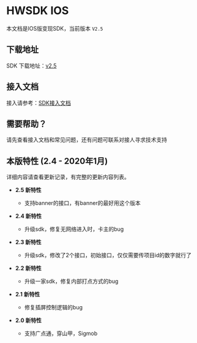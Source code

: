 # HWSDK IOS 

本文档是IOS版变现SDK，当前版本 `V2.5`

## 下载地址

SDK 下载地址：[v2.5](https://github.com/artwl/hwsdk_ios/releases/tag/V2.5)

## 接入文档

接入请参考：[SDK接入文档](https://github.com/artwl/hwsdk_ios/wiki/SDK%E6%8E%A5%E5%85%A5%E6%96%87%E6%A1%A3)

## 需要帮助？

请先查看接入文档和常见问题，还有问题可联系对接人寻求技术支持

## 本版特性 (2.4 - 2020年1月)

详细内容请查看更新记录，有完整的更新内容列表。

- **2.5 新特性**
  - 支持banner的接口，有banner的最好用这个版本

- **2.4 新特性**
  - 升级sdk，修复无网络进入时，卡主的bug

- **2.3 新特性**
  - 升级sdk，修改了2个接口，初始接口，仅仅需要传项目id的数字就行了

- **2.2 新特性**
  - 升级一家sdk，修复内部打点方式的bug

- **2.1 新特性**
  - 修复插屏控制逻辑的bug

- **2.0 新特性**
  - 支持广点通，穿山甲，Sigmob
